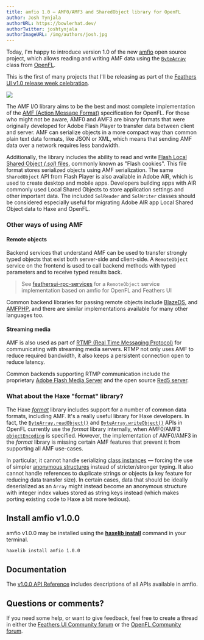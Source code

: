 ```yaml
---
title: amfio 1.0 — AMF0/AMF3 and SharedObject library for OpenFL
author: Josh Tynjala
authorURL: https://bowlerhat.dev/
authorTwitter: joshtynjala
authorImageURL: /img/authors/josh.jpg
---
```


Today, I'm happy to introduce version 1.0 of the new [amfio](https://github.com/feathersui/amfio) open source project, which allows reading and writing AMF data using the [`ByteArray`](https://api.openfl.org/openfl/utils/ByteArray.html) class from [OpenFL](https://openfl.org/).

This is the first of many projects that I'll be releasing as part of the [Feathers UI v1.0 release week celebration](http://feathersui.com/blog/2022/09/01/feathers-ui-version-1-0-haxe-openfl-stable-release/).

![](/blog/img/amfio-v1.0.0.png)

The AMF I/O library aims to be the best and most complete implementation of the [AMF (Action Message Format)](https://en.wikipedia.org/wiki/Action_Message_Format) specification for OpenFL. For those who might not be aware, AMF0 and AMF3 are binary formats that were originally developed for Adobe Flash Player to transfer data between client and server. AMF can serialize objects in a more compact way than common plain text data formats, like JSON or XML, which means that sending AMF data over a network requires less bandwidth.

Additionally, the library includes the ability to read and write [Flash Local Shared Object _(.sol)_ files](https://en.wikipedia.org/wiki/Local_shared_object), commonly known as "Flash cookies". This file format stores serialized objects using AMF serialization. The same `SharedObject` API from Flash Player is also available in Adobe AIR, which is used to create desktop and mobile apps. Developers building apps with AIR commonly used Local Shared Objects to store application settings and other important data. The included `SolReader` and `SolWriter` classes should be considered especially useful for migrating Adobe AIR app Local Shared Object data to Haxe and OpenFL.

### Other ways of using AMF

#### Remote objects

Backend services that understand AMF can be used to transfer strongly typed objects that exist both server-side and client-side. A `RemoteObject` service on the frontend is used to call backend methods with typed parameters and to receive typed results back.

> See [feathersui-rpc-services](http://feathersui.com/blog/2022/09/08/feathers-ui-rpc-services-1-0-0-remote-object-http-service-haxe/) for a `RemoteObject` service implementation based on amfio for OpenFL and Feathers UI

Common backend libraries for passing remote objects include [BlazeDS](https://github.com/apache/flex-blazeds), and [AMFPHP](https://github.com/silexlabs/amfphp-2.0), and there are similar implementations available for many other languages too.

#### Streaming media

AMF is also used as part of [RTMP (Real Time Messaging Protocol)](https://en.wikipedia.org/wiki/Real_Time_Messaging_Protocol) for communicating with streaming media servers. RTMP not only uses AMF to reduce required bandwidth, it also keeps a persistent connection open to reduce latency.

Common backends supporting RTMP communication include the proprietary [Adobe Flash Media Server](https://en.wikipedia.org/wiki/Adobe_Media_Server) and the open source [Red5 server](https://github.com/Red5/red5-server).

### What about the Haxe "format" library?

The Haxe [_format_](https://github.com/HaxeFoundation/format) library includes support for a number of common data formats, including AMF. It's a really useful library for Haxe developers. In fact, the [`ByteArray.readObject()`](https://api.openfl.org/openfl/utils/ByteArray.html#readObject) and [`ByteArray.writeObject()`](https://api.openfl.org/openfl/utils/ByteArray.html#writeObject) APIs in OpenFL currently use the _format_ library internally, when AMF0/AMF3 [`objectEncoding`](https://api.openfl.org/openfl/utils/ByteArray.html#objectEncoding) is specified. However, the implementation of AMF0/AMF3 in the _format_ library is missing certain AMF features that prevent it from supporting all AMF use-cases.

In particular, it cannot handle serializing [class instances](https://haxe.org/manual/types-class-instance.html) — forcing the use of simpler [anonymous structures](https://haxe.org/manual/types-anonymous-structure.html) instead of stricter/stronger typing. It also cannot handle references to duplicate strings or objects (a key feature for reducing data transfer size). In certain cases, data that should be ideally deserialized as an `Array` might instead become an anonymous structure with integer index values stored as string keys instead (which makes porting existing code to Haxe a bit more tedious).

## Install amfio v1.0.0

amfio v1.0.0 may be installed using the [**haxelib install**](https://lib.haxe.org/documentation/using-haxelib/#install) command in your terminal.

```sh
haxelib install amfio 1.0.0
```

## Documentation

The [v1.0.0 API Reference](https://api.feathersui.com/amfio/v1.0.0/) includes descriptions of all APIs available in amfio.

## Questions or comments?

If you need some help, or want to give feedback, feel free to create a thread in either the [Feathers UI Community forum](https://community.feathersui.com/) or the [OpenFL Community forum](https://community.openfl.org/).
